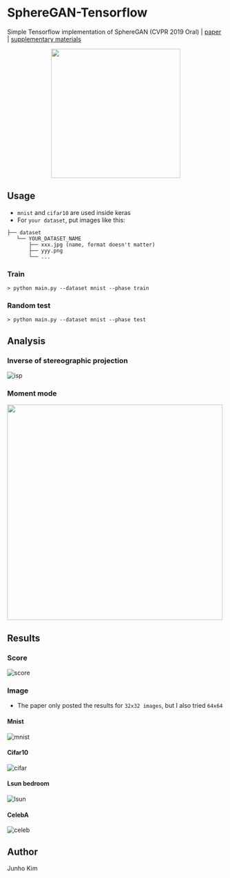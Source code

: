 # SphereGAN-Tensorflow
Simple Tensorflow implementation of SphereGAN (CVPR 2019 Oral) | [paper](http://cau.ac.kr/~jskwon/paper/SphereGAN_CVPR2019.pdf) | [supplementary materials](http://cau.ac.kr/~jskwon/paper/SphereGAN_CVPR2019_SUPP.pdf)

<div align="center">
  <img src="./assets/architecture.png" height = '300px'>
</div>

## Usage
* `mnist` and `cifar10` are used inside keras
* For `your dataset`, put images like this:
```
├── dataset
   └── YOUR_DATASET_NAME
       ├── xxx.jpg (name, format doesn't matter)
       ├── yyy.png
       └── ...
```

### Train
```
> python main.py --dataset mnist --phase train
```

### Random test
```
> python main.py --dataset mnist --phase test
```

## Analysis
###  Inverse of stereographic projection
![isp](./assets/isp_alg.png)

### Moment mode
<img src="./assets/moment.png" height = '500px'>

## Results
### Score
![score](./assets/result.png)

### Image
* The paper only posted the results for `32x32 images`, but I also tried `64x64`
#### Mnist
![mnist](./assets/mnist_64.png)

#### Cifar10
![cifar](./assets/cifar10_64.png)

#### Lsun bedroom
![lsun](./assets/lsun_64.png)

#### CelebA
![celeb](./assets/celebA_64.png)

## Author
Junho Kim
